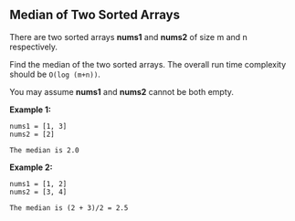 ## Median of Two Sorted Arrays

There are two sorted arrays **nums1** and **nums2** of size m and n respectively.

Find the median of the two sorted arrays. The overall run time complexity should be `O(log (m+n))`.

You may assume **nums1** and **nums2** cannot be both empty.

**Example 1:**

```
nums1 = [1, 3]
nums2 = [2]

The median is 2.0
```

**Example 2:**

```
nums1 = [1, 2]
nums2 = [3, 4]

The median is (2 + 3)/2 = 2.5
```